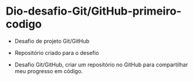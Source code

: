 # Dio-desafio-Git/GitHub-primeiro-codigo
- Desafio de projeto Git/GitHub

- Repositório criado para o desefio 

- Desafio Git/GitHub, criar um repositório no GitHub para compartilhar meu progresso em código.
